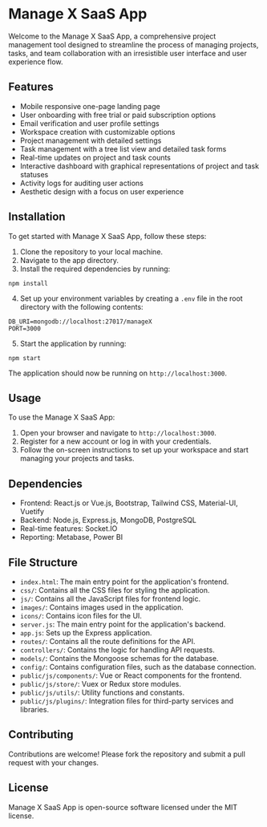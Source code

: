# Manage X SaaS App

Welcome to the Manage X SaaS App, a comprehensive project management tool designed to streamline the process of managing projects, tasks, and team collaboration with an irresistible user interface and user experience flow.

## Features

- Mobile responsive one-page landing page
- User onboarding with free trial or paid subscription options
- Email verification and user profile settings
- Workspace creation with customizable options
- Project management with detailed settings
- Task management with a tree list view and detailed task forms
- Real-time updates on project and task counts
- Interactive dashboard with graphical representations of project and task statuses
- Activity logs for auditing user actions
- Aesthetic design with a focus on user experience

## Installation

To get started with Manage X SaaS App, follow these steps:

1. Clone the repository to your local machine.
2. Navigate to the app directory.
3. Install the required dependencies by running:

```
npm install
```

4. Set up your environment variables by creating a `.env` file in the root directory with the following contents:

```
DB_URI=mongodb://localhost:27017/manageX
PORT=3000
```

5. Start the application by running:

```
npm start
```

The application should now be running on `http://localhost:3000`.

## Usage

To use the Manage X SaaS App:

1. Open your browser and navigate to `http://localhost:3000`.
2. Register for a new account or log in with your credentials.
3. Follow the on-screen instructions to set up your workspace and start managing your projects and tasks.

## Dependencies

- Frontend: React.js or Vue.js, Bootstrap, Tailwind CSS, Material-UI, Vuetify
- Backend: Node.js, Express.js, MongoDB, PostgreSQL
- Real-time features: Socket.IO
- Reporting: Metabase, Power BI

## File Structure

- `index.html`: The main entry point for the application's frontend.
- `css/`: Contains all the CSS files for styling the application.
- `js/`: Contains all the JavaScript files for frontend logic.
- `images/`: Contains images used in the application.
- `icons/`: Contains icon files for the UI.
- `server.js`: The main entry point for the application's backend.
- `app.js`: Sets up the Express application.
- `routes/`: Contains all the route definitions for the API.
- `controllers/`: Contains the logic for handling API requests.
- `models/`: Contains the Mongoose schemas for the database.
- `config/`: Contains configuration files, such as the database connection.
- `public/js/components/`: Vue or React components for the frontend.
- `public/js/store/`: Vuex or Redux store modules.
- `public/js/utils/`: Utility functions and constants.
- `public/js/plugins/`: Integration files for third-party services and libraries.

## Contributing

Contributions are welcome! Please fork the repository and submit a pull request with your changes.

## License

Manage X SaaS App is open-source software licensed under the MIT license.